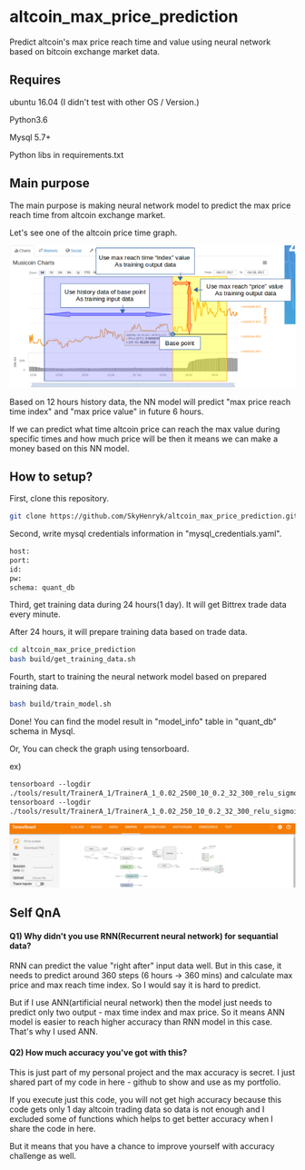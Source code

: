 # altcoin_max_price_prediction
Predict altcoin's max price reach time and value using neural network based on bitcoin exchange market data.

## Requires

ubuntu 16.04 (I didn't test with other OS / Version.)

Python3.6

Mysql 5.7+

Python libs in requirements.txt

## Main purpose

The main purpose is making neural network model to predict the max price reach time from altcoin exchange market.

Let's see one of the altcoin price time graph.

![](docs/explain_altcoin_max_prediction.png?raw=true)

Based on 12 hours history data, the NN model will predict "max price reach time index" and "max price value" in future 6 hours.

If we can predict what time altcoin price can reach the max value during specific times and how much price will be then it means we can make a money based on this NN model.

## How to setup?

First, clone this repository.

```bash
git clone https://github.com/SkyHenryk/altcoin_max_price_prediction.git
```

Second, write mysql credentials information in "mysql_credentials.yaml".

```
host:
port:
id:
pw:
schema: quant_db
```

Third, get training data during 24 hours(1 day). It will get Bittrex trade data every minute.

After 24 hours, it will prepare training data based on trade data.

```bash
cd altcoin_max_price_prediction
bash build/get_training_data.sh
```

Fourth, start to training the neural network model based on prepared training data.

```bash
bash build/train_model.sh
```

Done! You can find the model result in "model_info" table in "quant_db" schema in Mysql.

Or, You can check the graph using tensorboard.

ex)

```
tensorboard --logdir ./tools/result/TrainerA_1/TrainerA_1_0.02_2500_10_0.2_32_300_relu_sigmoid_360_a1_last_max_index/graph
tensorboard --logdir ./tools/result/TrainerA_1/TrainerA_1_0.02_250_10_0.2_32_300_relu_sigmoid_360_a1_last_max/graph
```

![](docs/tb.png?raw=true)

## Self QnA

#### Q1) Why didn't you use RNN(Recurrent neural network) for sequantial data?

RNN can predict the value "right after" input data well. But in this case, it needs to predict around 360 steps (6 hours -> 360 mins) and calculate max price and max reach time index. So I would say it is hard to predict.

But if I use ANN(artificial neural network) then the model just needs to predict only two output - max time index and max price. So it means ANN model is easier to reach higher accuracy than RNN model in this case. That's why I used ANN.

#### Q2) How much accuracy you've got with this?

This is just part of my personal project and the max accuracy is secret. I just shared part of my code in here - github to show and use as my portfolio.

If you execute just this code, you will not get high accuracy because this code gets only 1 day altcoin trading data so data is not enough and I excluded some of functions which helps to get better accuracy when I share the code in here.

But it means that you have a chance to improve yourself with accuracy challenge as well.
